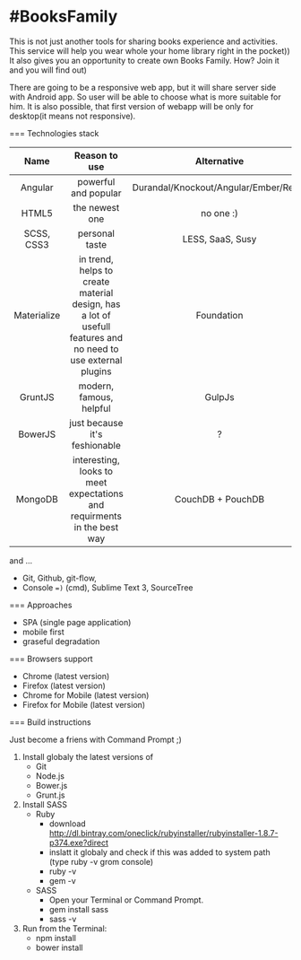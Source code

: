 #BooksFamily
===========

This is not just another tools for sharing books experience and activities. This service will help you wear whole your home library right in the pocket)) It also gives you an opportunity to create own Books Family. How? Join it and you will find out)

There are going to be a responsive web app, but it will share server side with Android app. 
So user will be able to choose what is more suitable for him. 
It is also possible, that first version of webapp will be only for desktop(it means not responsive).

===
Technologies stack

| Name      |     Reason to use      |  Alternative |
|:-----------:|:----------------------:|:-------------:|
| Angular | powerful and popular | Durandal/Knockout/Angular/Ember/React|
| HTML5 | the newest one | no one :) |
| SCSS, CSS3 | personal taste | LESS, SaaS, Susy|
| Materialize | in trend, helps to create material design, has a lot of usefull features and no need to use external plugins | Foundation |
| GruntJS | modern, famous, helpful | GulpJs |
| BowerJS | just because it's feshionable | ? |
| MongoDB | interesting, looks to meet expectations and requirments in the best way |CouchDB + PouchDB|

and ... 

- Git, Github, git-flow, 
- Console `=)` (cmd), Sublime Text 3, SourceTree

===
Approaches

- SPA (single page application)
- mobile first
- graseful degradation

===
Browsers support

- Chrome (latest version)
- Firefox (latest version)
- Chrome for Mobile (latest version)
- Firefox for Mobile (latest version)

===
Build instructions

Just become a friens with Command Prompt ;)

1. Install globaly the latest versions of 
	- Git
	- Node.js
	- Bower.js
	- Grunt.js
2. Install SASS
	- Ruby 
		- download http://dl.bintray.com/oneclick/rubyinstaller/rubyinstaller-1.8.7-p374.exe?direct
		- inslatt it globaly and check if this was added to system path (type ruby -v grom console)
		- ruby -v
		- gem -v
	- SASS
		- Open your Terminal or Command Prompt.
		- gem install sass
		- sass -v
3. Run from the Terminal:
	- npm install
	- bower install

